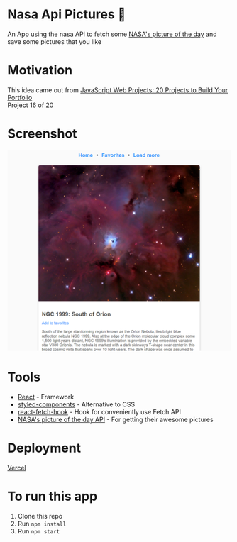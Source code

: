 # Nasa Api Pictures 📝

An App using the nasa API to fetch some [NASA's picture of the day](https://apod.nasa.gov/apod/astropix.html) and save some pictures that you like

# Motivation

This idea came out from [JavaScript Web Projects: 20 Projects to Build Your Portfolio](https://academy.zerotomastery.io/p/javascript-projects)  
Project 16 of 20

# Screenshot

<img src='./Screenshot.png' alt='An astronomical picture with their description on a card' width='1000' />

# Tools
* [React](https://es.reactjs.org/) - Framework
* [styled-components](https://styled-components.com/) - Alternative to CSS
* [react-fetch-hook](https://www.npmjs.com/package/react-fetch-hook) - Hook for conveniently use Fetch API
* [NASA's picture of the day API](https://api.nasa.gov/) - For getting their awesome pictures

# Deployment

[Vercel](https://nasa-api-pictures.vercel.app/)

# To run this app
1. Clone this repo
2. Run ```npm install```
3. Run ```npm start```
